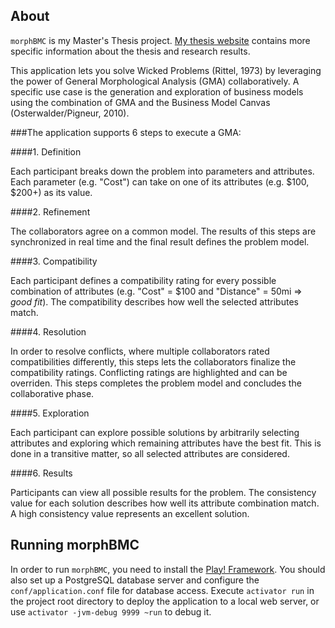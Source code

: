 ## About

`morphBMC` is my Master's Thesis project. [My thesis website](https://wwwmatthes.in.tum.de/pages/2zg3vweodthz/Master-s-Thesis-Dominique-Busser) contains more specific information about the thesis and research results.

This application lets you solve Wicked Problems (Rittel, 1973) by leveraging the power of General Morphological Analysis (GMA) collaboratively. A specific use case is the generation and exploration of business models using the combination of GMA and the Business Model Canvas (Osterwalder/Pigneur, 2010).

###The application supports 6 steps to execute a GMA:

####1. Definition

Each participant breaks down the problem into parameters and attributes. Each parameter (e.g. "Cost") can take on one of its attributes (e.g. $100, $200+) as its value.

####2. Refinement

The collaborators agree on a common model. The results of this steps are synchronized in real time and the final result defines the problem model.

####3. Compatibility

Each participant defines a compatibility rating for every possible combination of attributes (e.g. "Cost" = $100 and "Distance" = 50mi => *good fit*). The compatibility describes how well the selected attributes match.

####4. Resolution

In order to resolve conflicts, where multiple collaborators rated compatibilities differently, this steps lets the collaborators finalize the compatibility ratings. Conflicting ratings are highlighted and can be overriden. This steps completes the problem model and concludes the collaborative phase.

####5. Exploration

Each participant can explore possible solutions by arbitrarily selecting attributes and exploring which remaining attributes have the best fit. This is done in a transitive matter, so all selected attributes are considered.

####6. Results

Participants can view all possible results for the problem. The consistency value for each solution describes how well its attribute combination match. A high consistency value represents an excellent solution.



## Running morphBMC

In order to run `morphBMC`, you need to install the [Play! Framework](https://www.playframework.com/). You should also set up a PostgreSQL database server and configure the `conf/application.conf` file for database access. Execute `activator run` in the project root directory to deploy the application to a local web server, or use `activator -jvm-debug 9999 ~run` to debug it.
